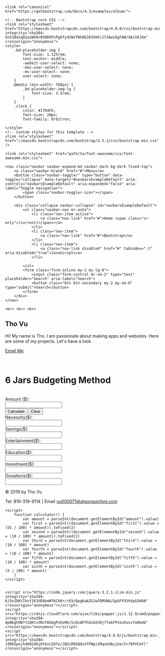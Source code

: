 <!DOCTYPE html>
<html lang="en">

<head>
    <meta charset="utf-8">
    <meta name="viewport" content="width=device-width, initial-scale=1, shrink-to-fit=no">
    <meta name="description" content="">
    <meta name="author" content="Mark Otto, Jacob Thornton, and Bootstrap contributors">
    <meta name="generator" content="Jekyll v3.8.5">
    <title>6 Jars Budgeting Method</title>

    <link rel="canonical" href="https://getbootstrap.com/docs/4.3/examples/album/">

    <!-- Bootstrap core CSS -->
    <link rel="stylesheet" href="https://maxcdn.bootstrapcdn.com/bootstrap/4.0.0/css/bootstrap.min.css" integrity="sha384-Gn5384xqQ1aoWXA+058RXPxPg6fy4IWvTNh0E263XmFcJlSAwiGgFAW/dAiS6JXm" crossorigin="anonymous">
    <style>
        .bd-placeholder-img {
            font-size: 1.125rem;
            text-anchor: middle;
            -webkit-user-select: none;
            -moz-user-select: none;
            -ms-user-select: none;
            user-select: none;
        }
        @media (min-width: 768px) {
            .bd-placeholder-img-lg {
                font-size: 3.5rem;
            }
        }
        .clock {
            color: #17D4FE;
            font-size: 20px;
            font-family: Orbitron;
            
    </style>
    <!-- Custom styles for this template -->
    <link rel="stylesheet" href="//maxcdn.bootstrapcdn.com/bootstrap/3.3.1/css/bootstrap.min.css" />

    <link rel="stylesheet" href="path/to/font-awesome/css/font-awesome.min.css">

</head>

<body>

    <nav class="navbar navbar-expand-md navbar-dark bg-dark fixed-top">
        <a class="navbar-brand" href="#">Menu</a>
        <button class="navbar-toggler" type="button" data-toggle="collapse" data-target="#navbarsExampleDefault" aria-controls="navbarsExampleDefault" aria-expanded="false" aria-label="Toggle navigation">
            <span class="navbar-toggler-icon"></span>
        </button>

        <div class="collapse navbar-collapse" id="navbarsExampleDefault">
            <ul class="navbar-nav mr-auto">
                <li class="nav-item active">
                    <a class="nav-link" href="#">Home <span class="sr-only">(current)</span></a>
                </li>
                <li class="nav-item">
                    <a class="nav-link" href="#">Bootstrap</a>
                </li>
                <li class="nav-item">
                    <a class="nav-link disabled" href="#" tabindex="-1" aria-disabled="true">JavaScript</a>
                </li>

            </ul>
            <form class="form-inline my-2 my-lg-0">
                <input class="form-control mr-sm-2" type="text" placeholder="Search" aria-label="Search">
                <button class="btn btn-secondary my-2 my-sm-0" type="submit">Search</button>
            </form>
        </div>
    </nav>

    <br> <br> <br>
<main role="main">
    <section class="jumbotron text-center">
            <div class="container">
                <h1 class="jumbotron-heading">Tho Vu</h1>
                <p class="lead text-muted">Hi! My name is Tho. I am passionate about making apps and websites. Here are some of my projects. Let's have a look.</p>
                <p>
                    <a href="mailto:vu000071@algonquinlive.com" class="btn btn-warning my-2">Email Me</a>
                </p>
            </div>
        </section> <br>
    <h1 class="text-center">6 Jars Budgeting Method</h1> <br>
    <form class="container">
        <div class="row justify-content-lg-center">
            <div class="col-lg-4">
                <div class="form-group">
                    Amount ($): &nbsp;<br> <input type="text" id="amount" class="col-lg-12"> <br>
                </div>
                <button type="button" onclick="calculator()" class="form-group bg-info">Calculate</button> 
                <button type="reset" class="form-group bg-info">Clear</button> 
                <br>
                <div class="form-group">
                    Necessity($): &nbsp;<br> <input type="text" id="first" class="col-lg-12"><br>
                </div>
                <div class="form-group mx-auto">
                    Savings($): &nbsp; <br><input type="text" id="second" class="col-lg-12"><br></div>
                <div class="form-group mx-auto">
                    Entertainment($): &nbsp;<br> <input type="text" id="third" class="col-lg-12"><br></div>
                <div class="form-group mx-auto">
                    Education($): &nbsp;<br> <input type="text" id="fourth" class="col-lg-12"><br>
                </div>
                <div class="form-group mx-auto">
                    Investment($): &nbsp;<br> <input type="text" id="fifth" class="col-lg-12"><br></div>
                <div class="form-group mx-auto">
                    Donations($): &nbsp; <br><input type="text" id="sixth" class="col-lg-12"><br></div>
            </div>
        </div>
    </form>
</main>
  <footer class="text-muted">
        <div class="container">
            <p>&copy; 2019 by Tho Vu</p>
            <p> Tel: 819-319-9114 | Email <a href="mailto:vu000071@algonquinlive.com">vu000071@algonquinlive.com</a></p>
        </div>
    </footer>


    <script>
        function calculator() {
            var amount = parseInt(document.getElementById("amount").value)
            var first = parseInt((document.getElementById("first").value = (55 / 100) * amount)).toFixed(2)
            var second = parseInt((document.getElementById("second").value = (10 / 100) * amount)).toFixed(2)
            var third = parseInt(document.getElementById("third").value = (10 / 100) * amount)
            var fourth = parseInt(document.getElementById("fourth").value = (10 / 100) * amount)
            var fifth = parseInt(document.getElementById("fifth").value = (10 / 100) * amount)
            var sixth = parseInt(document.getElementById("sixth").value = (5 / 100) * amount)
        }
    </script>


    <script src="https://code.jquery.com/jquery-3.2.1.slim.min.js" integrity="sha384-KJ3o2DKtIkvYIK3UENzmM7KCkRr/rE9/Qpg6aAZGJwFDMVNA/GpGFF93hXpG5KkN" crossorigin="anonymous"></script>
    <script src="https://cdnjs.cloudflare.com/ajax/libs/popper.js/1.12.9/umd/popper.min.js" integrity="sha384-ApNbgh9B+Y1QKtv3Rn7W3mgPxhU9K/ScQsAP7hUibX39j7fakFPskvXusvfa0b4Q" crossorigin="anonymous"></script>
    <script src="https://maxcdn.bootstrapcdn.com/bootstrap/4.0.0/js/bootstrap.min.js" integrity="sha384-JZR6Spejh4U02d8jOt6vLEHfe/JQGiRRSQQxSfFWpi1MquVdAyjUar5+76PVCmYl" crossorigin="anonymous"></script>

</body></html>
